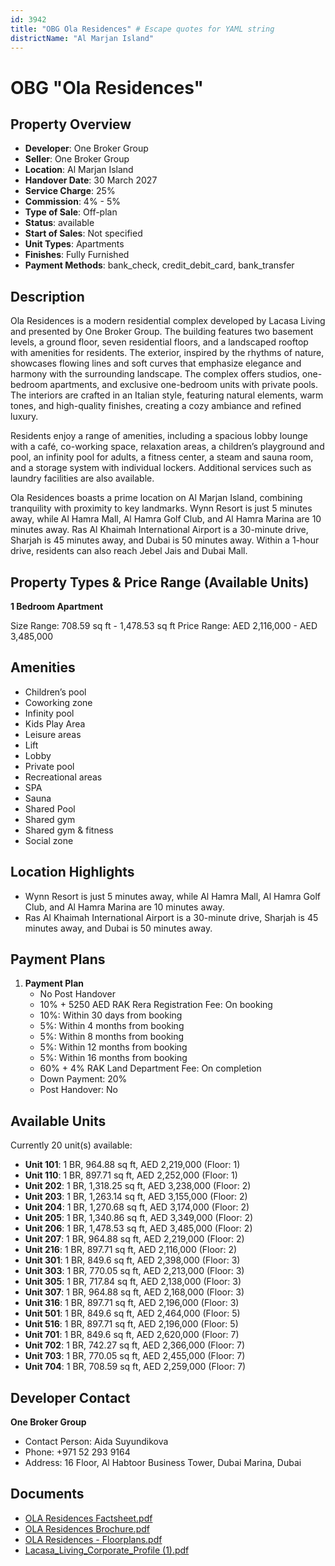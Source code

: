 ```yaml
---
id: 3942
title: "OBG Ola Residences" # Escape quotes for YAML string
districtName: "Al Marjan Island"
---
```


# OBG "Ola Residences"

## Property Overview
- **Developer**: One Broker Group
- **Seller**: One Broker Group
- **Location**: Al Marjan Island
- **Handover Date**: 30 March 2027
- **Service Charge**: 25%
- **Commission**: 4% - 5%
- **Type of Sale**: Off-plan
- **Status**: available
- **Start of Sales**: Not specified
- **Unit Types**: Apartments
- **Finishes**: Fully Furnished
- **Payment Methods**: bank_check, credit_debit_card, bank_transfer

## Description
Ola Residences is a modern residential complex developed by Lacasa Living and presented by One Broker Group. The building features two basement levels, a ground floor, seven residential floors, and a landscaped rooftop with amenities for residents. The exterior, inspired by the rhythms of nature, showcases flowing lines and soft curves that emphasize elegance and harmony with the surrounding landscape. The complex offers studios, one-bedroom apartments, and exclusive one-bedroom units with private pools. The interiors are crafted in an Italian style, featuring natural elements, warm tones, and high-quality finishes, creating a cozy ambiance and refined luxury.

Residents enjoy a range of amenities, including a spacious lobby lounge with a café, co-working space, relaxation areas, a children’s playground and pool, an infinity pool for adults, a fitness center, a steam and sauna room, and a storage system with individual lockers. Additional services such as laundry facilities are also available.

Ola Residences boasts a prime location on Al Marjan Island, combining tranquility with proximity to key landmarks. Wynn Resort is just 5 minutes away, while Al Hamra Mall, Al Hamra Golf Club, and Al Hamra Marina are 10 minutes away. Ras Al Khaimah International Airport is a 30-minute drive, Sharjah is 45 minutes away, and Dubai is 50 minutes away. Within a 1-hour drive, residents can also reach Jebel Jais and Dubai Mall.

## Property Types & Price Range (Available Units)
**1 Bedroom Apartment**

Size Range: 708.59 sq ft - 1,478.53 sq ft
Price Range: AED 2,116,000 - AED 3,485,000

## Amenities
- Children’s pool
- Coworking zone
- Infinity pool
- Kids Play Area
- Leisure areas
- Lift
- Lobby
- Private pool
- Recreational areas
- SPA
- Sauna
- Shared Pool
- Shared gym
- Shared gym & fitness
- Social zone

## Location Highlights
- Wynn Resort is just 5 minutes away, while Al Hamra Mall, Al Hamra Golf Club, and Al Hamra Marina are 10 minutes away.
- Ras Al Khaimah International Airport is a 30-minute drive, Sharjah is 45 minutes away, and Dubai is 50 minutes away.

## Payment Plans
1. **Payment Plan**
   - No Post Handover
   - 10% + 5250 AED RAK Rera Registration Fee: On booking
   - 10%: Within 30 days from booking
   - 5%: Within 4 months from booking
   - 5%: Within 8 months from booking
   - 5%: Within 12 months from booking
   - 5%: Within 16 months from booking
   - 60% + 4% RAK Land Department Fee: On completion
   - Down Payment: 20%
   - Post Handover: No

## Available Units
Currently 20 unit(s) available:
- **Unit 101**: 1 BR, 964.88 sq ft, AED 2,219,000 (Floor: 1)
- **Unit 110**: 1 BR, 897.71 sq ft, AED 2,252,000 (Floor: 1)
- **Unit 202**: 1 BR, 1,318.25 sq ft, AED 3,238,000 (Floor: 2)
- **Unit 203**: 1 BR, 1,263.14 sq ft, AED 3,155,000 (Floor: 2)
- **Unit 204**: 1 BR, 1,270.68 sq ft, AED 3,174,000 (Floor: 2)
- **Unit 205**: 1 BR, 1,340.86 sq ft, AED 3,349,000 (Floor: 2)
- **Unit 206**: 1 BR, 1,478.53 sq ft, AED 3,485,000 (Floor: 2)
- **Unit 207**: 1 BR, 964.88 sq ft, AED 2,219,000 (Floor: 2)
- **Unit 216**: 1 BR, 897.71 sq ft, AED 2,116,000 (Floor: 2)
- **Unit 301**: 1 BR, 849.6 sq ft, AED 2,398,000 (Floor: 3)
- **Unit 303**: 1 BR, 770.05 sq ft, AED 2,213,000 (Floor: 3)
- **Unit 305**: 1 BR, 717.84 sq ft, AED 2,138,000 (Floor: 3)
- **Unit 307**: 1 BR, 964.88 sq ft, AED 2,168,000 (Floor: 3)
- **Unit 316**: 1 BR, 897.71 sq ft, AED 2,196,000 (Floor: 3)
- **Unit 501**: 1 BR, 849.6 sq ft, AED 2,464,000 (Floor: 5)
- **Unit 516**: 1 BR, 897.71 sq ft, AED 2,196,000 (Floor: 5)
- **Unit 701**: 1 BR, 849.6 sq ft, AED 2,620,000 (Floor: 7)
- **Unit 702**: 1 BR, 742.27 sq ft, AED 2,366,000 (Floor: 7)
- **Unit 703**: 1 BR, 770.05 sq ft, AED 2,455,000 (Floor: 7)
- **Unit 704**: 1 BR, 708.59 sq ft, AED 2,259,000 (Floor: 7)

## Developer Contact
**One Broker Group**
- Contact Person: Aida Suyundikova
- Phone: +971 52 293 9164
- Address: 16 Floor, Al Habtoor Business Tower, Dubai Marina, Dubai

## Documents
- [OLA Residences Factsheet.pdf](https://cdn.geniemap.net/2025/01/09/MuFaSpy9ukUuq2dTjmtQfQf68N1HuVPbRuZ04TnF.pdf)
- [OLA Residences Brochure.pdf](https://cdn.geniemap.net/2025/01/09/JdjyjSGxJqNFXkFTMWmUCsvO4y5Q2wowkBsWXcEr.pdf)
- [OLA Residences - Floorplans.pdf](https://cdn.geniemap.net/2025/01/09/pglZyOm0NEDLcFeApCGrwJ3IFss2EbTT9letMea6.pdf)
- [Lacasa_Living_Corporate_Profile (1).pdf](https://cdn.geniemap.net/2025/01/09/eBuXoKY4tEtLkhShu11QKrFokEXOsnisS6krcv1x.pdf)
